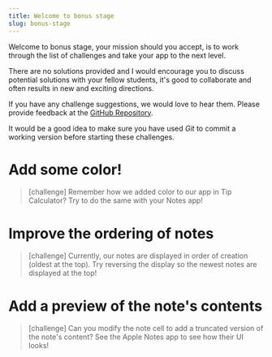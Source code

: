 ```yaml
---
title: Welcome to bonus stage
slug: bonus-stage
---
```


Welcome to bonus stage, your mission should you accept, is to work through the list of challenges and take your app to the next level.

There are no solutions provided and I would encourage you to discuss potential solutions with your fellow students, it's good to collaborate and often results in new and exciting directions.

If you have any challenge suggestions, we would love to hear them.  Please provide feedback at the [GitHub Repository](https://github.com/MakeSchool-Tutorials/MakeSchoolNotes-Swift-V2).

It would be a good idea to make sure you have used _Git_ to commit a working version before starting these challenges.

# Add some color!

> [challenge]
> Remember how we added color to our app in Tip Calculator? Try to do the same with your Notes app!

# Improve the ordering of notes

> [challenge]
> Currently, our notes are displayed in order of creation (oldest at the top). Try reversing the display so the newest notes are displayed at the top!

# Add a preview of the note's contents

> [challenge]
> Can you modify the note cell to add a truncated version of the note's content? See the Apple Notes app to see how their UI looks!
